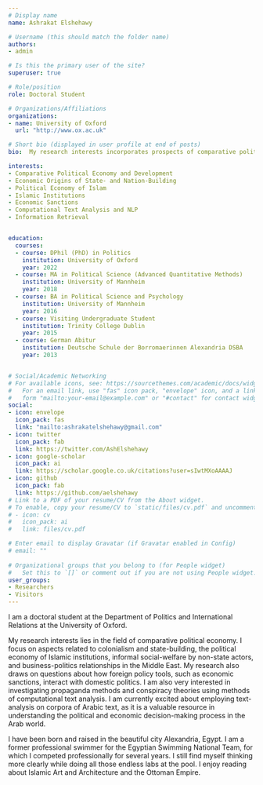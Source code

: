```yaml
---
# Display name
name: Ashrakat Elshehawy

# Username (this should match the folder name)
authors:
- admin

# Is this the primary user of the site?
superuser: true

# Role/position
role: Doctoral Student

# Organizations/Affiliations
organizations:
- name: University of Oxford
  url: "http://www.ox.ac.uk"

# Short bio (displayed in user profile at end of posts)
bio:  My research interests incorporates prospects of comparative political economy of authoritarian regimes. I am interested in aspects related to colonialism and state-building, the political economy of Islamic institutions, informal social-welfare by non-state actors, and business-politics relationships in the Middle East. My research also draws on questions about how foreign policy tools, such as economic sanctions, interact with domestic politics. I am also interested in Arabic Text Analysis and investigating propaganda methods and conspiracy theories using methods of NLP and computational text analysis. 

interests:
- Comparative Political Economy and Development
- Economic Origins of State- and Nation-Building
- Political Economy of Islam
- Islamic Institutions
- Economic Sanctions
- Computational Text Analysis and NLP
- Information Retrieval


education:
  courses:
  - course: DPhil (PhD) in Politics
    institution: University of Oxford
    year: 2022
  - course: MA in Political Science (Advanced Quantitative Methods)
    institution: University of Mannheim 
    year: 2018
  - course: BA in Political Science and Psychology
    institution: University of Mannheim
    year: 2016
  - course: Visiting Undergraduate Student 
    institution: Trinity College Dublin
    year: 2015
  - course: German Abitur
    institution: Deutsche Schule der Borromaerinnen Alexandria DSBA
    year: 2013


# Social/Academic Networking
# For available icons, see: https://sourcethemes.com/academic/docs/widgets/#icons
#   For an email link, use "fas" icon pack, "envelope" icon, and a link in the
#   form "mailto:your-email@example.com" or "#contact" for contact widget.
social:
- icon: envelope
  icon_pack: fas
  link: "mailto:ashrakatelshehawy@gmail.com"
- icon: twitter
  icon_pack: fab
  link: https://twitter.com/AshElshehawy
- icon: google-scholar
  icon_pack: ai
  link: https://scholar.google.co.uk/citations?user=sIwtMXoAAAAJ
- icon: github
  icon_pack: fab
  link: https://github.com/aelshehawy
# Link to a PDF of your resume/CV from the About widget.
# To enable, copy your resume/CV to `static/files/cv.pdf` and uncomment the lines below.  
# - icon: cv
#   icon_pack: ai
#   link: files/cv.pdf

# Enter email to display Gravatar (if Gravatar enabled in Config)
# email: ""
  
# Organizational groups that you belong to (for People widget)
#   Set this to `[]` or comment out if you are not using People widget.  
user_groups:
- Researchers
- Visitors
---
```


I am a doctoral student at the Department of Politics and International Relations at the University of Oxford.

My research interests lies in the field of comparative political economy. I focus on aspects related to colonialism and state-building, the political economy of Islamic institutions, informal social-welfare by non-state actors, and business-politics relationships in the Middle East. My research also draws on questions about how foreign policy tools, such as economic sanctions, interact with domestic politics. I am also very interested in investigating propaganda methods and conspiracy theories using methods of computational text analysis. I am currently excited about employing text-analysis on corpora of Arabic text, as it is a valuable resource in understanding the political and economic decision-making process in the Arab world.  

I have been born and raised in the beautiful city Alexandria, Egypt. I am a former professional swimmer for the Egyptian Swimming National Team, for which I competed professionally for several years. I still find myself thinking more clearly while doing all those endless labs at the pool. I enjoy reading about Islamic Art and Architecture and the Ottoman Empire.
